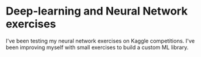 # Deep-learning and Neural Network exercises
I've been testing my neural network exercises on Kaggle competitions. 
I've been improving myself with small exercises to build a custom ML library.